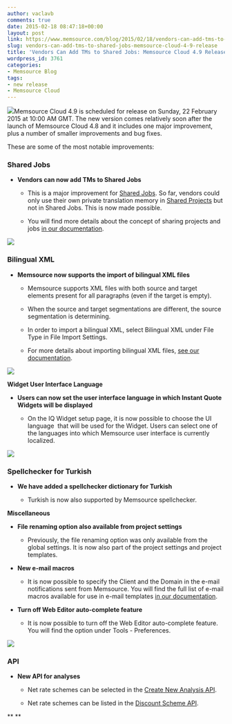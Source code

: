 ```yaml
---
author: vaclavb
comments: true
date: 2015-02-18 08:47:18+00:00
layout: post
link: https://www.memsource.com/blog/2015/02/18/vendors-can-add-tms-to-shared-jobs-memsource-cloud-4-9-release/
slug: vendors-can-add-tms-to-shared-jobs-memsource-cloud-4-9-release
title: 'Vendors Can Add TMs to Shared Jobs: Memsource Cloud 4.9 Release'
wordpress_id: 3761
categories:
- Memsource Blog
tags:
- new release
- Memsource Cloud
---
```


[![](/wp-content/uploads/2014/04/cloud-logo-221x100-3.png)](http://www.memsource.com/)Memsource Cloud 4.9 is scheduled for release on Sunday, 22 February 2015 at 10:00 AM GMT. The new version comes relatively soon after the launch of Memsource Cloud 4.8 and it includes one major improvement, plus a number of smaller improvements and bug fixes.<!-- more -->

 These are some of the most notable improvements:


### Shared Jobs





	
  * **Vendors can now add TMs to Shared Jobs**


	
    * This is a major improvement for [Shared Jobs](http://wiki.memsource.com/wiki/Sharing#Shared_Jobs). So far, vendors could only use their own private translation memory in [Shared Projects](http://wiki.memsource.com/wiki/Sharing#Shared_Projects) but not in Shared Jobs. This is now made possible.

	
    * You will find more details about the concept of sharing projects and jobs [in our documentation](http://wiki.memsource.com/wiki/Sharing#Shared_Jobs_Introduction).



[![](/wp-content/uploads/2015/02/Shared_jobs_5-Memsource-Mozilla-Firefox-2015-02-18-09.35.451.png)](/wp-content/uploads/2015/02/Shared_jobs_5-Memsource-Mozilla-Firefox-2015-02-18-09.35.451.png)


### Bilingual XML





	
  * **Memsource now supports the import of bilingual XML files**


	
    * Memsource supports XML files with both source and target elements present for all paragraphs (even if the target is empty).

	
    * When the source and target segmentations are different, the source segmentation is determining.

	
    * In order to import a bilingual XML, select Bilingual XML under File Type in File Import Settings.

	
    * For more details about importing bilingual XML files, [see our documentation](http://wiki.memsource.com/wiki/Bilingual_XML#Introduction).



[![](/wp-content/uploads/2015/02/BilXML_fileType.png)](/wp-content/uploads/2015/02/BilXML_fileType.png)

**Widget User Interface Language**



	
  * **Users can now set the user interface language in which Instant Quote Widgets will be displayed**


	
    * On the IQ Widget setup page, it is now possible to choose the UI language  that will be used for the Widget. Users can select one of the languages into which Memsource user interface is currently localized.



[![](/wp-content/uploads/2015/02/Memsource-Google-Chrome-2015-02-17-11.56.40.png)](/wp-content/uploads/2015/02/Memsource-Google-Chrome-2015-02-17-11.56.40.png)


### Spellchecker for Turkish





	
  * **We have added a spellchecker dictionary for Turkish**


	
    * Turkish is now also supported by Memsource spellchecker.



**Miscellaneous**



	
  * **File renaming option also available from project settings**


	
    * Previously, the file renaming option was only available from the global settings. It is now also part of the project settings and project templates.




	
  * **New e-mail macros**


	
    * It is now possible to specify the Client and the Domain in the e-mail notifications sent from Memsource. You will find the full list of e-mail macros available for use in e-mail templates [in our documentation](http://wiki.memsource.com/wiki/Template_macros).


	
  * **Turn off Web Editor auto-complete feature**


	
    * It is now possible to turn off the Web Editor auto-complete feature. You will find the option under Tools - Preferences.



[![](/wp-content/uploads/2015/02/clanek_Analyticke_metody_vypoctu_aerodynamiky_ventilatoru_AVE_v2_r2-cs-en_gb-T.mxliff-Memsource-Web-Editor-Google-Chrome-2015-02-17-12.06.501-300x154.png)](/wp-content/uploads/2015/02/clanek_Analyticke_metody_vypoctu_aerodynamiky_ventilatoru_AVE_v2_r2-cs-en_gb-T.mxliff-Memsource-Web-Editor-Google-Chrome-2015-02-17-12.06.501.png)


### 




### 




### 




### 




### 




### 




### **API**





	
  * **New API for analyses**


	
    * Net rate schemes can be selected in the [Create New Analysis API](http://wiki.memsource.com/wiki/Analysis_API_v2#Create_New_Analysis).

	
    * Net rate schemes can be listed in the [Discount Scheme API](http://wiki.memsource.com/wiki/Discount_Scheme_API_v2).



**
**
